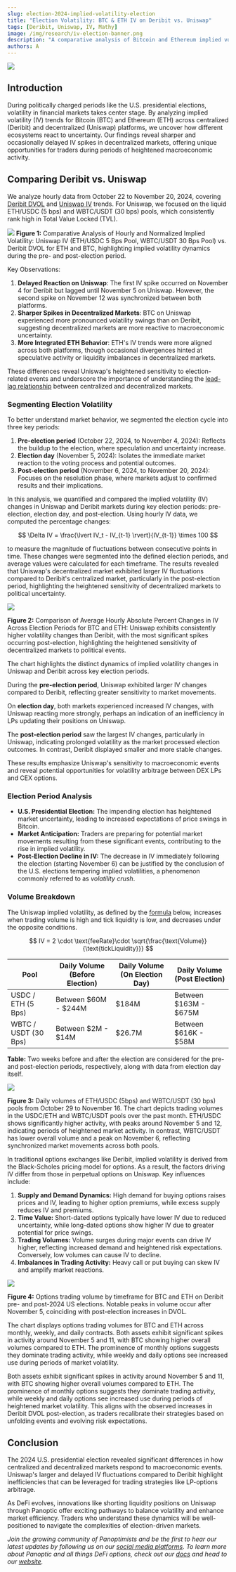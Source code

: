 ```yaml
---
slug: election-2024-implied-volatility-election
title: "Election Volatility: BTC & ETH IV on Deribit vs. Uniswap"
tags: [Deribit, Uniswap, IV, Mathy]
image: /img/research/iv-election-banner.png
description: "A comparative analysis of Bitcoin and Ethereum implied volatility on Deribit and Uniswap around the US 2024 presidential elections."
authors: A
---
```


![](./iv-election-banner.png)

## Introduction

During politically charged periods like the U.S. presidential elections, volatility in financial markets takes center stage. By analyzing implied volatility (IV) trends for Bitcoin (BTC) and Ethereum (ETH) across centralized (Deribit) and decentralized (Uniswap) platforms, we uncover how different ecosystems react to uncertainty. Our findings reveal sharper and occasionally delayed IV spikes in decentralized markets, offering unique opportunities for traders during periods of heightened macroeconomic activity.

## Comparing Deribit vs. Uniswap

We analyze hourly data from October 22 to November 20, 2024, covering [Deribit DVOL](/research/comparing-uniswap-deribit-implied-volatilities#explanation-of-dvol) and [Uniswap IV](/research/new-formulation-implied-volatility) trends. For Uniswap, we focused on the liquid ETH/USDC (5 bps) and WBTC/USDT (30 bps) pools, which consistently rank high in Total Value Locked (TVL).

![](./1.png)
**Figure 1:** Comparative Analysis of Hourly and Normalized Implied Volatility: Uniswap IV (ETH/USDC 5 Bps Pool, WBTC/USDT 30 Bps Pool) vs. Deribit DVOL for ETH and BTC, highlighting implied volatility dynamics during the pre- and post-election period.

Key Observations:
1. **Delayed Reaction on Uniswap**: The first IV spike occurred on November 4 for Deribit but lagged until November 5 on Uniswap. However, the second spike on November 12 was synchronized between both platforms.
2. **Sharper Spikes in Decentralized Markets**: BTC on Uniswap experienced more pronounced volatility swings than on Deribit, suggesting decentralized markets are more reactive to macroeconomic uncertainty.
3. **More Integrated ETH Behavior**: ETH's IV trends were more aligned across both platforms, though occasional divergences hinted at speculative activity or liquidity imbalances in decentralized markets.

These differences reveal Uniswap's heightened sensitivity to election-related events and underscore the importance of understanding the [lead-lag relationship](https://panoptic.xyz/research/comparing-uniswap-deribit-implied-volatilities#cross-correlation) between centralized and decentralized markets.

### Segmenting Election Volatility

To better understand market behavior, we segmented the election cycle into three key periods:
1. **Pre-election period** (October 22, 2024, to November 4, 2024): Reflects the buildup to the election, where speculation and uncertainty increase.  
2. **Election day** (November 5, 2024): Isolates the immediate market reaction to the voting process and potential outcomes.  
3. **Post-election period** (November 6, 2024, to November 20, 2024): Focuses on the resolution phase, where markets adjust to confirmed results and their implications.  

In this analysis, we quantified and compared the implied volatility (IV) changes in Uniswap and Deribit markets during key election periods: pre-election, election day, and post-election. Using hourly IV data, we computed the percentage changes:

$$
\Delta IV = \frac{\lvert IV_t - IV_{t-1} \rvert}{IV_{t-1}} \times 100
$$

to measure the magnitude of fluctuations between consecutive points in time. These changes were segmented into the defined election periods, and average values were calculated for each timeframe. The results revealed that Uniswap's decentralized market exhibited larger IV fluctuations compared to Deribit's centralized market, particularly in the post-election period, highlighting the heightened sensitivity of decentralized markets to political uncertainty.

![](./2.png)

**Figure 2:** Comparison of Average Hourly Absolute Percent Changes in IV Across Election Periods for BTC and ETH: Uniswap exhibits consistently higher volatility changes than Deribit, with the most significant spikes occurring post-election, highlighting the heightened sensitivity of decentralized markets to political events.

The chart highlights the distinct dynamics of implied volatility changes in Uniswap and Deribit across key election periods.

During the **pre-election period**, Uniswap exhibited larger IV changes compared to Deribit, reflecting greater sensitivity to market movements.

On **election day**, both markets experienced increased IV changes, with Uniswap reacting more strongly, perhaps an indication of an inefficiency in LPs updating their positions on Uniswap.

The **post-election period** saw the largest IV changes, particularly in Uniswap, indicating prolonged volatility as the market processed election outcomes. In contrast, Deribit displayed smaller and more stable changes.

These results emphasize Uniswap's sensitivity to macroeconomic events and reveal potential opportunities for volatility arbitrage between DEX LPs and CEX options.

### Election Period Analysis
- **U.S. Presidential Election:** The impending election has heightened market uncertainty, leading to increased expectations of price swings in Bitcoin.
- **Market Anticipation:** Traders are preparing for potential market movements resulting from these significant events, contributing to the rise in implied volatility.  
- **Post-Election Decline in IV:** The decrease in IV immediately following the election (starting November 6) can be justified by the conclusion of the U.S. elections tempering implied volatilities, a phenomenon commonly referred to as *volatility crush*.

### Volume Breakdown

The Uniswap implied volatility, as defined by the [formula](/research/new-formulation-implied-volatility) below, increases when trading volume is high and tick liquidity is low, and decreases under the opposite conditions.

$$
IV = 2 \cdot \text{feeRate}\cdot  \sqrt{\frac{\text{Volume}}{\text{tickLiquidity}}}
$$

| Pool                | Daily Volume (Before Election) | Daily Volume (On Election Day) | Daily Volume (Post Election)     |
|---------------------|--------------------------------|--------------------------------|----------------------------------|
| USDC / ETH (5 Bps)  | Between $60M - $244M                  | $184M                          | Between $163M - $675M                   |
| WBTC / USDT (30 Bps)| Between $2M - $14M                    | $26.7M                         | Between $616K - $58M                    |

**Table:** Two weeks before and after the election are considered for the pre- and post-election periods, respectively, along with data from election day itself.

![](./3.png)

**Figure 3:** Daily volumes of ETH/USDC (5bps) and WBTC/USDT (30 bps) pools from October 29 to November 16. The chart depicts trading volumes in the USDC/ETH and WBTC/USDT pools over the past month. ETH/USDC shows significantly higher activity, with peaks around November 5 and 12, indicating periods of heightened market activity. In contrast, WBTC/USDT has lower overall volume and a peak on November 6, reflecting synchronized market movements across both pools.

In traditional options exchanges like Deribit, implied volatility is derived from the Black-Scholes pricing model for options. As a result, the factors driving IV differ from those in perpetual options on Uniswap. Key influences include:

1. **Supply and Demand Dynamics:** High demand for buying options raises prices and IV, leading to higher option premiums, while excess supply reduces IV and premiums.
2. **Time Value:** Short-dated options typically have lower IV due to reduced uncertainty, while long-dated options show higher IV due to greater potential for price swings. 
3. **Trading Volumes:** Volume surges during major events can drive IV higher, reflecting increased demand and heightened risk expectations. Conversely, low volumes can cause IV to decline.
4. **Imbalances in Trading Activity:** Heavy call or put buying can skew IV and amplify market reactions.

![](./4.png)
 
**Figure 4:** Options trading volume by timeframe for BTC and ETH on Deribit pre- and post-2024 US elections. Notable peaks in volume occur after November 5, coinciding with post-election increases in DVOL.

The chart displays options trading volumes for BTC and ETH across monthly, weekly, and daily contracts. Both assets exhibit significant spikes in activity around November 5 and 11, with BTC showing higher overall volumes compared to ETH. The prominence of monthly options suggests they dominate trading activity, while weekly and daily options see increased use during periods of market volatility.


Both assets exhibit significant spikes in activity around November 5 and 11, with BTC showing higher overall volumes compared to ETH. The prominence of monthly options suggests they dominate trading activity, while weekly and daily options see increased use during periods of heightened market volatility. This aligns with the observed increases in Deribit DVOL post-election, as traders recalibrate their strategies based on unfolding events and evolving risk expectations.

## Conclusion

The 2024 U.S. presidential election revealed significant differences in how centralized and decentralized markets respond to macroeconomic events. Uniswap's larger and delayed IV fluctuations compared to Deribit highlight inefficiencies that can be leveraged for trading strategies like LP-options arbitrage.

As DeFi evolves, innovations like shorting liquidity positions on Uniswap through Panoptic offer exciting pathways to balance volatility and enhance market efficiency. Traders who understand these dynamics will be well-positioned to navigate the complexities of election-driven markets.

*Join the growing community of Panoptimists and be the first to hear our latest updates by following us on our [social media platforms](https://links.panoptic.xyz/all). To learn more about Panoptic and all things DeFi options, check out our [docs](https://panoptic.xyz/docs/intro) and head to our [website](https://panoptic.xyz/).*